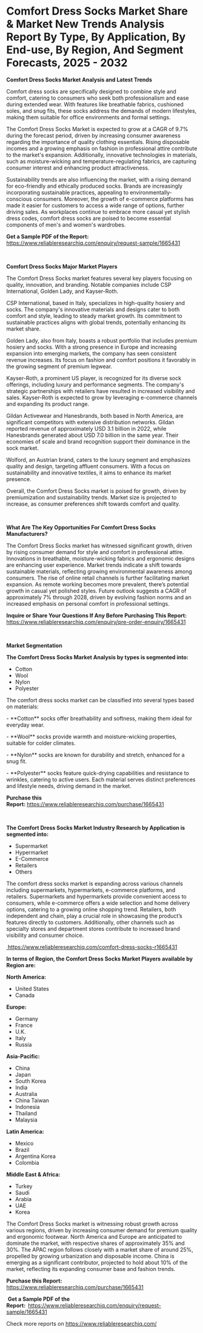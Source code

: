 <p><h1>Comfort Dress Socks Market Share & Market New Trends Analysis Report By Type, By Application, By End-use, By Region, And Segment Forecasts, 2025 - 2032</h1></p><p><strong>Comfort Dress Socks Market Analysis and Latest Trends</strong></p>
<p><p>Comfort dress socks are specifically designed to combine style and comfort, catering to consumers who seek both professionalism and ease during extended wear. With features like breathable fabrics, cushioned soles, and snug fits, these socks address the demands of modern lifestyles, making them suitable for office environments and formal settings.</p><p>The Comfort Dress Socks Market is expected to grow at a CAGR of 9.7% during the forecast period, driven by increasing consumer awareness regarding the importance of quality clothing essentials. Rising disposable incomes and a growing emphasis on fashion in professional attire contribute to the market's expansion. Additionally, innovative technologies in materials, such as moisture-wicking and temperature-regulating fabrics, are capturing consumer interest and enhancing product attractiveness.</p><p>Sustainability trends are also influencing the market, with a rising demand for eco-friendly and ethically produced socks. Brands are increasingly incorporating sustainable practices, appealing to environmentally-conscious consumers. Moreover, the growth of e-commerce platforms has made it easier for customers to access a wide range of options, further driving sales. As workplaces continue to embrace more casual yet stylish dress codes, comfort dress socks are poised to become essential components of men's and women's wardrobes.</p></p>
<p><strong>Get a Sample PDF of the Report:&nbsp;</strong> <a href="https://www.reliableresearchiq.com/enquiry/request-sample/1665431?utm_campaign=2732&utm_medium=2&utm_source=Github&utm_content=ia&utm_term=05042025&utm_id=comfort-dress-socks">https://www.reliableresearchiq.com/enquiry/request-sample/1665431</a></p>
<p>&nbsp;</p>
<p><strong>Comfort Dress Socks Major Market Players</strong></p>
<p><p>The Comfort Dress Socks market features several key players focusing on quality, innovation, and branding. Notable companies include CSP International, Golden Lady, and Kayser-Roth.</p><p>CSP International, based in Italy, specializes in high-quality hosiery and socks. The company's innovative materials and designs cater to both comfort and style, leading to steady market growth. Its commitment to sustainable practices aligns with global trends, potentially enhancing its market share.</p><p>Golden Lady, also from Italy, boasts a robust portfolio that includes premium hosiery and socks. With a strong presence in Europe and increasing expansion into emerging markets, the company has seen consistent revenue increases. Its focus on fashion and comfort positions it favorably in the growing segment of premium legwear.</p><p>Kayser-Roth, a prominent US player, is recognized for its diverse sock offerings, including luxury and performance segments. The company's strategic partnerships with retailers have resulted in increased visibility and sales. Kayser-Roth is expected to grow by leveraging e-commerce channels and expanding its product range.</p><p>Gildan Activewear and Hanesbrands, both based in North America, are significant competitors with extensive distribution networks. Gildan reported revenue of approximately USD 3.1 billion in 2022, while Hanesbrands generated about USD 7.0 billion in the same year. Their economies of scale and brand recognition support their dominance in the sock market.</p><p>Wolford, an Austrian brand, caters to the luxury segment and emphasizes quality and design, targeting affluent consumers. With a focus on sustainability and innovative textiles, it aims to enhance its market presence.</p><p>Overall, the Comfort Dress Socks market is poised for growth, driven by premiumization and sustainability trends. Market size is projected to increase, as consumer preferences shift towards comfort and quality.</p></p>
<p>&nbsp;</p>
<p><strong>What Are The Key Opportunities For Comfort Dress Socks Manufacturers?</strong></p>
<p><p>The Comfort Dress Socks market has witnessed significant growth, driven by rising consumer demand for style and comfort in professional attire. Innovations in breathable, moisture-wicking fabrics and ergonomic designs are enhancing user experience. Market trends indicate a shift towards sustainable materials, reflecting growing environmental awareness among consumers. The rise of online retail channels is further facilitating market expansion. As remote working becomes more prevalent, there’s potential growth in casual yet polished styles. Future outlook suggests a CAGR of approximately 7% through 2028, driven by evolving fashion norms and an increased emphasis on personal comfort in professional settings.</p></p>
<p><strong>Inquire or Share Your Questions If Any Before Purchasing This Report:</strong> <a href="https://www.reliableresearchiq.com/enquiry/pre-order-enquiry/1665431?utm_campaign=2732&utm_medium=2&utm_source=Github&utm_content=ia&utm_term=05042025&utm_id=comfort-dress-socks">https://www.reliableresearchiq.com/enquiry/pre-order-enquiry/1665431</a></p>
<p>&nbsp;</p>
<p><strong>Market Segmentation</strong></p>
<p><strong>The Comfort Dress Socks Market Analysis by types is segmented into:</strong></p>
<p><ul><li>Cotton</li><li>Wool</li><li>Nylon</li><li>Polyester</li></ul></p>
<p><p>The comfort dress socks market can be classified into several types based on materials: </p><p>- **Cotton** socks offer breathability and softness, making them ideal for everyday wear. </p><p>- **Wool** socks provide warmth and moisture-wicking properties, suitable for colder climates. </p><p>- **Nylon** socks are known for durability and stretch, enhanced for a snug fit. </p><p>- **Polyester** socks feature quick-drying capabilities and resistance to wrinkles, catering to active users. Each material serves distinct preferences and lifestyle needs, driving demand in the market.</p></p>
<p><strong>Purchase this Report:&nbsp;</strong><a href="https://www.reliableresearchiq.com/purchase/1665431?utm_campaign=2732&utm_medium=2&utm_source=Github&utm_content=ia&utm_term=05042025&utm_id=comfort-dress-socks">https://www.reliableresearchiq.com/purchase/1665431</a></p>
<p>&nbsp;</p>
<p><strong>The Comfort Dress Socks Market Industry Research by Application is segmented into:</strong></p>
<p><ul><li>Supermarket</li><li>Hypermarket</li><li>E-Commerce</li><li>Retailers</li><li>Others</li></ul></p>
<p><p>The comfort dress socks market is expanding across various channels including supermarkets, hypermarkets, e-commerce platforms, and retailers. Supermarkets and hypermarkets provide convenient access to consumers, while e-commerce offers a wide selection and home delivery options, catering to a growing online shopping trend. Retailers, both independent and chain, play a crucial role in showcasing the product’s features directly to customers. Additionally, other channels such as specialty stores and department stores contribute to increased brand visibility and consumer choice.</p></p>
<p><a href="https://www.reliableresearchiq.com/comfort-dress-socks-r1665431?utm_campaign=2732&utm_medium=2&utm_source=Github&utm_content=ia&utm_term=05042025&utm_id=comfort-dress-socks">&nbsp;https://www.reliableresearchiq.com/comfort-dress-socks-r1665431</a></p>
<p><strong>In terms of Region, the Comfort Dress Socks Market Players available by Region are:</strong></p>
<p>
    <p> <strong> North America: </strong>
        <ul>
            <li>United States</li>
            <li>Canada</li>
        </ul>
        </p> 
    <p> <strong> Europe: </strong>
        <ul>
            <li>Germany</li>
            <li>France</li>
            <li>U.K.</li>
            <li>Italy</li>
            <li>Russia</li>
        </ul>
        </p> 
    <p> <strong> Asia-Pacific: </strong>
        <ul>
            <li>China</li>
            <li>Japan</li>
            <li>South Korea</li>
            <li>India</li>
            <li>Australia</li>
            <li>China Taiwan</li>
            <li>Indonesia</li>
            <li>Thailand</li>
            <li>Malaysia</li>
        </ul>
        </p> 
    <p> <strong> Latin America: </strong>
        <ul>
            <li>Mexico</li>
            <li>Brazil</li>
            <li>Argentina Korea</li>
            <li>Colombia</li>
        </ul>
        </p> 
    <p> <strong> Middle East & Africa: </strong>
        <ul>
            <li>Turkey</li>
            <li>Saudi</li>
            <li>Arabia</li>
            <li>UAE</li>
            <li>Korea</li>
        </ul>
    </p>
    </p>
<p><p>The Comfort Dress Socks market is witnessing robust growth across various regions, driven by increasing consumer demand for premium quality and ergonomic footwear. North America and Europe are anticipated to dominate the market, with respective shares of approximately 35% and 30%. The APAC region follows closely with a market share of around 25%, propelled by growing urbanization and disposable income. China is emerging as a significant contributor, projected to hold about 10% of the market, reflecting its expanding consumer base and fashion trends.</p></p>
<p><strong>Purchase this Report: </strong><a href="https://www.reliableresearchiq.com/purchase/1665431?utm_campaign=2732&utm_medium=2&utm_source=Github&utm_content=ia&utm_term=05042025&utm_id=comfort-dress-socks">https://www.reliableresearchiq.com/purchase/1665431</a></p>
<p>&nbsp;<strong>Get a Sample PDF of the Report:&nbsp;&nbsp;</strong><a href="https://www.reliableresearchiq.com/enquiry/request-sample/1665431?utm_campaign=2732&utm_medium=2&utm_source=Github&utm_content=ia&utm_term=05042025&utm_id=comfort-dress-socks">https://www.reliableresearchiq.com/enquiry/request-sample/1665431</a></p>
<p><strong></strong></p>
<p>Check more reports on <a href="https://www.reliableresearchiq.com/?utm_campaign=2732&utm_medium=2&utm_source=Github&utm_content=ia&utm_term=05042025&utm_id=comfort-dress-socks">https://www.reliableresearchiq.com/</a></p>